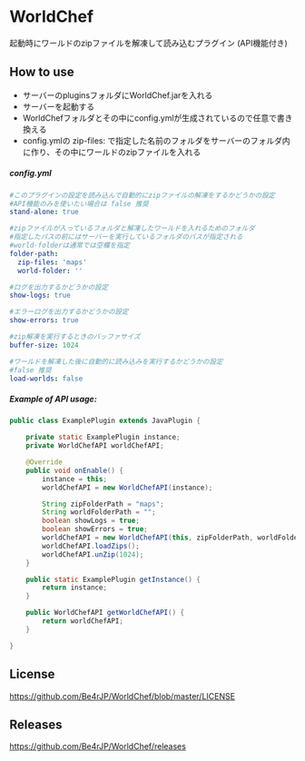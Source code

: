 # WorldChef

起動時にワールドのzipファイルを解凍して読み込むプラグイン (API機能付き)


## How to use

* サーバーのpluginsフォルダにWorldChef.jarを入れる
* サーバーを起動する
* WorldChefフォルダとその中にconfig.ymlが生成されているので任意で書き換える
* config.ymlの zip-files: で指定した名前のフォルダをサーバーのフォルダ内に作り、その中にワールドのzipファイルを入れる


##### config.yml
```yaml
#このプラグインの設定を読み込んで自動的にzipファイルの解凍をするかどうかの設定
#API機能のみを使いたい場合は false 推奨
stand-alone: true

#zipファイルが入っているフォルダと解凍したワールドを入れるためのフォルダ
#指定したパスの前にはサーバーを実行しているフォルダのパスが指定される
#world-folderは通常では空欄を指定
folder-path:
  zip-files: 'maps'
  world-folder: ''

#ログを出力するかどうかの設定
show-logs: true

#エラーログを出力するかどうかの設定
show-errors: true

#zip解凍を実行するときのバッファサイズ
buffer-size: 1024

#ワールドを解凍した後に自動的に読み込みを実行するかどうかの設定
#false 推奨
load-worlds: false
```

##### Example of API usage:
```java
public class ExamplePlugin extends JavaPlugin {

	private static ExamplePlugin instance;
	private WorldChefAPI worldChefAPI;

	@Override
	public void onEnable() {
		instance = this;
		worldChefAPI = new WorldChefAPI(instance);

		String zipFolderPath = "maps";
		String worldFolderPath = "";
		boolean showLogs = true;
		boolean showErrors = true;
		worldChefAPI = new WorldChefAPI(this, zipFolderPath, worldFolderPath, showLogs, showErrors);
		worldChefAPI.loadZips();
		worldChefAPI.unZip(1024);
	}

	public static ExamplePlugin getInstance() {
		return instance;
	}

	public WorldChefAPI getWorldChefAPI() {
		return worldChefAPI;
	}

}
```

## License
https://github.com/Be4rJP/WorldChef/blob/master/LICENSE

## Releases
https://github.com/Be4rJP/WorldChef/releases